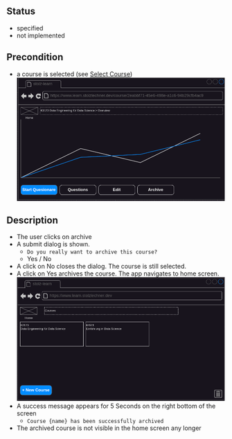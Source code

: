 ## Status
- specified
- not implemented

## Precondition
- a course is selected (see [Select Course](./select-course/course-select.md))
![Select Course](../mockups/course-selected.png)

## Description
- The user clicks on archive
- A submit dialog is shown.
    - `Do you really want to archive this course?`
    - Yes / No
- A click on No closes the dialog. The course is still selected.
- A click on Yes archives the course. The app navigates to home screen.
![Home](../mockups/home.png)
- A success message appears for 5 Seconds on the right bottom of the screen
    - `Course {name} has been successfully archived`
- The archived course is not visible in the home screen any longer